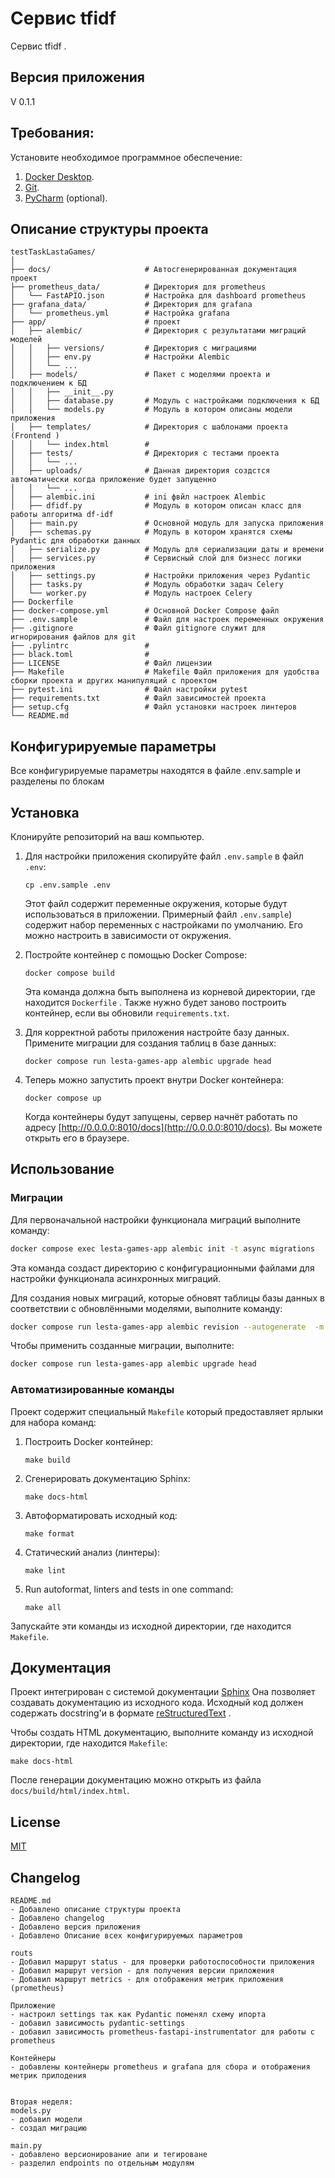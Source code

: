 # Сервис tfidf 

Сервис tfidf .

## Версия приложения
V 0.1.1

## Требования:

Установите необходимое программное обеспечение:

1. [Docker Desktop](https://www.docker.com).
2. [Git](https://github.com/git-guides/install-git).
3. [PyCharm](https://www.jetbrains.com/ru-ru/pycharm/download) (optional).


## Описание структуры проекта
```
testTaskLastaGames/
│
├── docs/                     # Автосгенерированная документация проект
├── prometheus_data/          # Директория для prometheus 
│   └── FastAPIO.json         # Настройка для dashboard prometheus
├── grafana_data/             # Директория для grafana
│   └── prometheus.yml        # Настройка grafana
├── app/                      # проект
│   ├── alembic/              # Директория с результатами миграций моделей 
│   │   ├── versions/         # Директория с миграциями
│   │   ├── env.py            # Настройки Alembic
│   │   └── ...
│   ├── models/               # Пакет с моделями проекта и подключением к БД
│   │   ├── __init__.py
│   │   ├── database.py       # Модуль с настройками подключения к БД
│   │   └── models.py         # Модуль в котором описаны модели приложения
│   ├── templates/            # Директория с шаблонами проекта (Frontend )
│   │   └── index.html        # 
│   ├── tests/                # Директория с тестами проекта
│   │   └── ...
│   ├── uploads/              # Данная директория создстся автоматически когда приложение будет запущенно
│   │   └── ...
│   ├── alembic.ini           # ini фвйл настроек Alembic
│   ├── dfidf.py              # Модуль в котором описан класс для работы алгоритма df-idf
│   ├── main.py               # Основной модуль для запуска приложения
│   ├── schemas.py            # Модуль в котором хранятся схемы Pydantic для обработки данных
│   ├── serialize.py          # Модуль для сериализации даты и времени
│   ├── services.py           # Сервисный слой для бизнесс логики приложения
│   ├── settings.py           # Настройки приложения через Pydantic
│   ├── tasks.py              # Модуль обработки задач Celery
│   └── worker.py             # Модуль настроек Celery
├── Dockerfile
├── docker-compose.yml        # Основной Docker Compose файл
├── .env.sample               # Файл для настроек переменных окружения
├── .gitignore                # Файл gitignore служит для игнорирования файлов для git
├── .pylintrc                 # 
├── black.toml                # 
├── LICENSE                   # Файл лицензии
├── Makefile                  # Makefile Файл приложения для удобства сборки проекта и других манипуляций с проектом
├── pytest.ini                # Файл настройки pytest
├── requirements.txt          # Файл зависимостей проекта
├── setup.cfg                 # Файл установки настроек линтеров
└── README.md
```


## Конфигурируемые параметры
Все конфигурируемые параметры находятся в файле .env.sample и разделены по блокам
## Установка

Клонируйте репозиторий на ваш компьютер.

1. Для настройки приложения скопируйте файл `.env.sample` в файл `.env`:
    ```shell
    cp .env.sample .env
    ```
   
    Этот файл содержит переменные окружения, которые будут использоваться в приложении. Примерный файл `.env.sample`) содержит набор переменных с настройками по умолчанию. Его можно настроить в зависимости от окружения.

2. Постройте контейнер с помощью Docker Compose:
    ```shell
    docker compose build
    ```
    Эта команда должна быть выполнена из корневой директории, где находится `Dockerfile` .
    Также нужно будет заново построить контейнер, если вы обновили `requirements.txt`.

3. Для корректной работы приложения настройте базу данных. Примените миграции для создания таблиц в базе данных:
    ```shell
    docker compose run lesta-games-app alembic upgrade head
    ```

4. Теперь можно запустить проект внутри Docker контейнера:
    ```shell
    docker compose up
    ```
   Когда контейнеры будут запущены, сервер начнёт работать по адресу [http://0.0.0.0:8010/docs](http://0.0.0.0:8010/docs). Вы можете открыть его в браузере.

## Использование

### Миграции

Для первоначальной настройки функционала миграций выполните команду:
```bash
docker compose exec lesta-games-app alembic init -t async migrations
```
Эта команда создаст директорию с конфигурационными файлами для настройки функционала асинхронных миграций.

Для создания новых миграций, которые обновят таблицы базы данных в соответствии с обновлёнными моделями, выполните команду:
```bash
docker compose run lesta-games-app alembic revision --autogenerate  -m "your description"
```

Чтобы применить созданные миграции, выполните:
```bash
docker compose run lesta-games-app alembic upgrade head
```

### Автоматизированные команды

Проект содержит специальный `Makefile` который предоставляет ярлыки для набора команд:
1. Построить Docker контейнер:
    ```shell
    make build
    ```

2. Сгенерировать документацию Sphinx:
    ```shell
    make docs-html
    ```

3. Автоформатировать исходный код:
    ```shell
    make format
    ```

4. Статический анализ (линтеры):
    ```shell
    make lint
    ```


6. Run autoformat, linters and tests in one command:
    ```shell
    make all
    ```

Запускайте эти команды из исходной директории, где находится `Makefile`.

## Документация

Проект интегрирован с системой документации [Sphinx](https://www.sphinx-doc.org/en/master/) Она позволяет создавать документацию из исходного кода. Исходный код должен содержать docstring'и в формате [reStructuredText](https://docutils.sourceforge.io/rst.html) .

Чтобы создать HTML документацию, выполните команду из исходной директории, где находится `Makefile`:
```shell
make docs-html
```

После генерации документацию можно открыть из файла `docs/build/html/index.html`.

## License
[MIT](https://choosealicense.com/licenses/mit/)

## Changelog


```
README.md
- Добавлено описание структуры проекта
- Добавлено changelog
- Добавлено версия приложения
- Добавлено Описание всех конфигурируемых параметров

routs
- Добавил маршрут status - для проверки работоспособности приложения
- Добавил маршрут version - для получения версии приложения
- Добавил маршрут metrics - для отображения метрик приложения (prometheus)

Приложение
- настроил settings так как Pydantic поменял схему ипорта
- добавил зависимость pydantic-settings
- добавил зависимость prometheus-fastapi-instrumentator для работы с prometheus

Контейнеры
- добавлены контейнеры prometheus и grafana для сбора и отображения метрик прилодения


Вторая неделя:
models.py
- добавил модели
- создал миграцию

main.py
- добавлено версионирование апи и тегироване
- разделил endpoints по отдельным модулям

```

